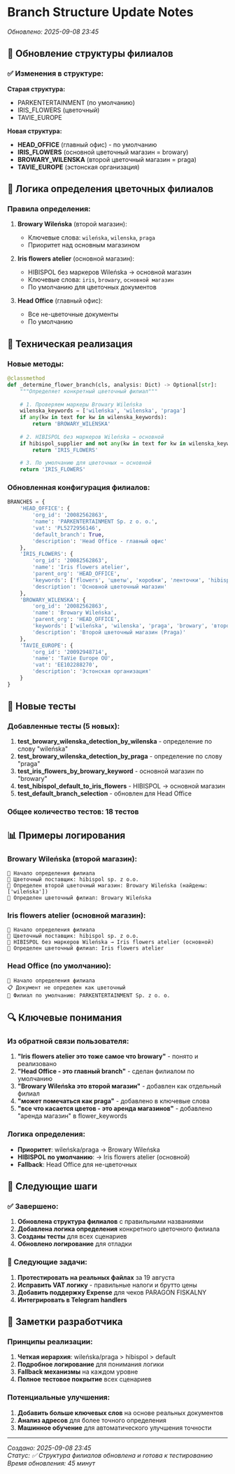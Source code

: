 # Branch Structure Update Notes
*Обновлено: 2025-09-08 23:45*

## 🎯 Обновление структуры филиалов

### ✅ Изменения в структуре:

**Старая структура:**
- PARKENTERTAINMENT (по умолчанию)
- IRIS_FLOWERS (цветочный)
- TAVIE_EUROPE

**Новая структура:**
- **HEAD_OFFICE** (главный офис) - по умолчанию
- **IRIS_FLOWERS** (основной цветочный магазин = browary)
- **BROWARY_WILENSKA** (второй цветочный магазин = praga)
- **TAVIE_EUROPE** (эстонская организация)

## 🌸 Логика определения цветочных филиалов

### Правила определения:
1. **Browary Wileńska** (второй магазин):
   - Ключевые слова: `wileńska`, `wilenska`, `praga`
   - Приоритет над основным магазином

2. **Iris flowers atelier** (основной магазин):
   - HIBISPOL без маркеров Wileńska → основной магазин
   - Ключевые слова: `iris`, `browary`, `основной магазин`
   - По умолчанию для цветочных документов

3. **Head Office** (главный офис):
   - Все не-цветочные документы
   - По умолчанию

## 🔧 Техническая реализация

### Новые методы:
```python
@classmethod
def _determine_flower_branch(cls, analysis: Dict) -> Optional[str]:
    """Определяет конкретный цветочный филиал"""
    
    # 1. Проверяем маркеры Browary Wileńska
    wilenska_keywords = ['wileńska', 'wilenska', 'praga']
    if any(kw in text for kw in wilenska_keywords):
        return 'BROWARY_WILENSKA'
    
    # 2. HIBISPOL без маркеров Wileńska → основной
    if hibispol_supplier and not any(kw in text for kw in wilenska_keywords):
        return 'IRIS_FLOWERS'
    
    # 3. По умолчанию для цветочных → основной
    return 'IRIS_FLOWERS'
```

### Обновленная конфигурация филиалов:
```python
BRANCHES = {
    'HEAD_OFFICE': {
        'org_id': '20082562863',
        'name': 'PARKENTERTAINMENT Sp. z o. o.',
        'vat': 'PL5272956146',
        'default_branch': True,
        'description': 'Head Office - главный офис'
    },
    'IRIS_FLOWERS': {
        'org_id': '20082562863',
        'name': 'Iris flowers atelier',
        'parent_org': 'HEAD_OFFICE',
        'keywords': ['flowers', 'цветы', 'коробки', 'ленточки', 'hibispol', 'browary', 'iris'],
        'description': 'Основной цветочный магазин'
    },
    'BROWARY_WILENSKA': {
        'org_id': '20082562863',
        'name': 'Browary Wileńska',
        'parent_org': 'HEAD_OFFICE',
        'keywords': ['wileńska', 'wilenska', 'praga', 'browary', 'второй магазин'],
        'description': 'Второй цветочный магазин (Praga)'
    },
    'TAVIE_EUROPE': {
        'org_id': '20092948714',
        'name': 'TaVie Europe OÜ',
        'vat': 'EE102288270',
        'description': 'Эстонская организация'
    }
}
```

## 🧪 Новые тесты

### Добавленные тесты (5 новых):
1. **test_browary_wilenska_detection_by_wilenska** - определение по слову "wileńska"
2. **test_browary_wilenska_detection_by_praga** - определение по слову "praga"
3. **test_iris_flowers_by_browary_keyword** - основной магазин по "browary"
4. **test_hibispol_default_to_iris_flowers** - HIBISPOL → основной магазин
5. **test_default_branch_selection** - обновлен для Head Office

### Общее количество тестов: 18 тестов

## 📊 Примеры логирования

### Browary Wileńska (второй магазин):
```
🏢 Начало определения филиала
🌸 Цветочный поставщик: hibispol sp. z o.o.
🌸 Определен второй цветочный магазин: Browary Wileńska (найдены: ['wileńska'])
🌸 Определен цветочный филиал: Browary Wileńska
```

### Iris flowers atelier (основной магазин):
```
🏢 Начало определения филиала
🌸 Цветочный поставщик: hibispol sp. z o.o.
🌸 HIBISPOL без маркеров Wileńska → Iris flowers atelier (основной)
🌸 Определен цветочный филиал: Iris flowers atelier
```

### Head Office (по умолчанию):
```
🏢 Начало определения филиала
📋 Документ не определен как цветочный
🏢 Филиал по умолчанию: PARKENTERTAINMENT Sp. z o. o.
```

## 🔍 Ключевые понимания

### Из обратной связи пользователя:
1. **"Iris flowers atelier это тоже самое что browary"** - понято и реализовано
2. **"Head Office - это главный branch"** - сделан филиалом по умолчанию
3. **"Browary Wileńska это второй магазин"** - добавлен как отдельный филиал
4. **"может помечаться как praga"** - добавлено в ключевые слова
5. **"все что касается цветов - это аренда магазинов"** - добавлено "аренда магазин" в flower_keywords

### Логика определения:
- **Приоритет**: wileńska/praga → Browary Wileńska
- **HIBISPOL по умолчанию**: → Iris flowers atelier (основной)
- **Fallback**: Head Office для не-цветочных

## 🚀 Следующие шаги

### ✅ Завершено:
1. **Обновлена структура филиалов** с правильными названиями
2. **Добавлена логика определения** конкретного цветочного филиала
3. **Созданы тесты** для всех сценариев
4. **Обновлено логирование** для отладки

### 🔄 Следующие задачи:
1. **Протестировать на реальных файлах** за 19 августа
2. **Исправить VAT логику** - правильные налоги и брутто цены
3. **Добавить поддержку Expense** для чеков PARAGON FISKALNY
4. **Интегрировать в Telegram handlers**

## 📝 Заметки разработчика

### Принципы реализации:
1. **Четкая иерархия**: wileńska/praga > hibispol > default
2. **Подробное логирование** для понимания логики
3. **Fallback механизмы** на каждом уровне
4. **Полное тестовое покрытие** всех сценариев

### Потенциальные улучшения:
1. **Добавить больше ключевых слов** на основе реальных документов
2. **Анализ адресов** для более точного определения
3. **Машинное обучение** для автоматического улучшения точности

---
*Создано: 2025-09-08 23:45*  
*Статус: ✅ Структура филиалов обновлена и готова к тестированию*  
*Время обновления: 45 минут*
